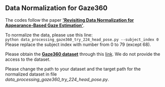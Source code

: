 ## Data Normalization for Gaze360

The codes follow the paper [**'Revisiting Data Normalization for Appearance-Based Gaze Estimation'**](https://perceptualui.org/publications/zhang18_etra.pdf).

To normalize the data, please use this line:\
`python data_processing_gaze360_try_224_head_pose.py --subject_index 0`\
Please replace the subject index with number from 0 to 79 (except 68).

Please obtain the [**Gaze360 dataset**](http://gaze360.csail.mit.edu/iccv2019_gaze360.pdf) through this [link](http://gaze360.csail.mit.edu/). We do not provide the access to the dataset.

Please change the path to your dataset and the target path for the normalized dataset in file *data_processing_gaze360_try_224_head_pose.py*.
